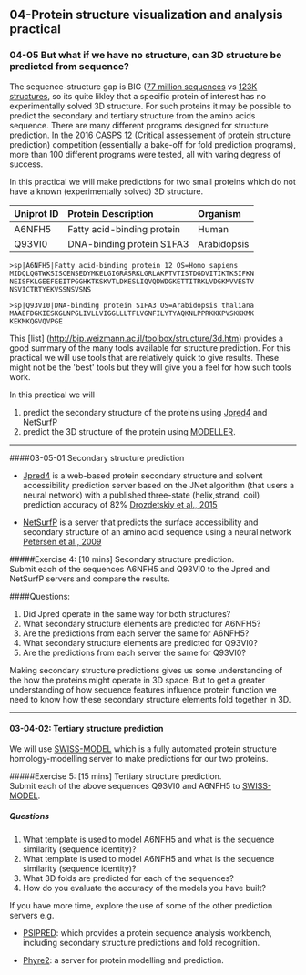 ## 04-Protein structure visualization and analysis practical

### 04-05 But what if we have no structure, can 3D structure be predicted from sequence?
The sequence-structure gap is BIG ([77 million sequences](http://www.ebi.ac.uk/uniprot/TrEMBLstats) vs [123K structures](http://www.rcsb.org/pdb/), so its quite likley that a specific protein of interest has no experimentally solved 3D structure. For such proteins it may be possible to predict the secondary and tertiary structure from the amino acids sequence. There are many different programs designed for structure prediction. In the 2016 [CASPS 12](http://www.predictioncenter.org/casp12/index.cgi) (Critical assessement of protein structure prediction) competition (essentially a bake-off for fold prediction programs), more than 100 different programs were tested, all with varing degress of success.


In this practical we will make predictions for two small proteins which do not have a known (experimentally solved) 3D structure.

| Uniprot ID  | Protein Description | Organism
|:------------- |:--------------- |:--------
A6NFH5 | Fatty acid-binding protein| Human|
Q93VI0| DNA-binding protein S1FA3| Arabidopsis|


```
>sp|A6NFH5|Fatty acid-binding protein 12 OS=Homo sapiens
MIDQLQGTWKSISCENSEDYMKELGIGRASRKLGRLAKPTVTISTDGDVITIKTKSIFKN
NEISFKLGEEFEEITPGGHKTKSKVTLDKESLIQVQDWDGKETTITRKLVDGKMVVESTV
NSVICTRTYEKVSSNSVSNS

```

```
>sp|Q93VI0|DNA-binding protein S1FA3 OS=Arabidopsis thaliana 
MAAEFDGKIESKGLNPGLIVLLVIGGLLLTFLVGNFILYTYAQKNLPPRKKKPVSKKKMK
KEKMKQGVQVPGE
```


This [list] (http://bip.weizmann.ac.il/toolbox/structure/3d.htm) provides a good summary of the many tools available for structure prediction. For this practical we will use tools that are relatively quick to give results. These might not be the 'best' tools but they will give you a feel for how such tools work. 

In this practical we will 

1. predict the secondary structure of the proteins using [Jpred4](http://www.compbio.dundee.ac.uk/jpred4/index.html) and [NetSurfP](http://www.cbs.dtu.dk/services/NetSurfP-1.1/)
2. predict the 3D structure of the protein using [MODELLER](https://swissmodel.expasy.org/).

----
####03-05-01 Secondary structure prediction

* [Jpred4](http://www.compbio.dundee.ac.uk/jpred4) is a web-based protein secondary structure and solvent accessibility prediction server based on the JNet algorithm (that users a neural network) with a published three-state (helix,strand, coil) prediction accuracy of 82%  [Drozdetskiy et al., 2015](https://doi.org/10.1093/nar/gkv332) 

* [NetSurfP](http://www.cbs.dtu.dk/services/NetSurfP-1.1/) is a server that predicts the surface accessibility and secondary structure of an amino acid sequence using a neural network [Petersen et al., 2009](https://doi.org/10.1186/1472-6807-9-51)

#####Exercise 4: [10 mins] Secondary structure prediction.  
Submit each of the sequences A6NFH5 and Q93VI0 to the Jpred and NetSurfP servers and compare the results. 

####Questions: 

1. Did Jpred operate in the same way for both structures?
2. What secondary structure elements are predicted for A6NFH5?
3. Are the predictions from each server the same for A6NFH5?
4. What secondary structure elements are predicted for Q93VI0?
5. Are the predictions from each server the same for Q93VI0?

Making secondary structure predictions gives us some understanding of the how the proteins might operate in 3D space. But to get a greater understanding of how sequence features influence protein function we need to know how these secondary structure elements fold together in 3D.

----
#### 03-04-02: Tertiary structure prediction

We will use [SWISS-MODEL](https://swissmodel.expasy.org) which is a fully automated protein structure homology-modelling server to make predictions for our two proteins. 

#####Exercise 5: [15 mins] Tertiary structure prediction.  
Submit each of the above sequences Q93VI0 and A6NFH5 to [SWISS-MODEL](https://swissmodel.expasy.org). 

##### Questions

1. What template is used to model A6NFH5 and what is the sequence similarity (sequence identity)?
2. What template is used to model A6NFH5 and what is the sequence similarity (sequence identity)?
3. What 3D folds are predicted for each of the sequences?
3. How do you evaluate the accuracy of the models you have built?



If you have more time, explore the use of some of the other prediction servers e.g. 

* [PSIPRED](http://bioinf.cs.ucl.ac.uk/psipred/): which provides a protein sequence analysis workbench, including secondary structure predictions and fold recognition. 

* [Phyre2](http://www.sbg.bio.ic.ac.uk/phyre2/): a server for protein modelling and prediction.

